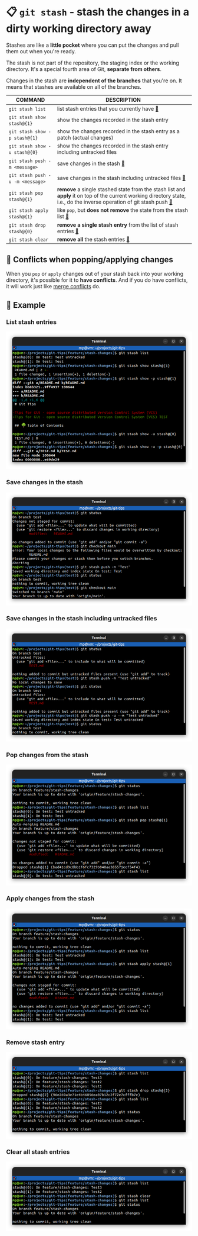 # 📋 `git stash` - stash the changes in a dirty working directory away

Stashes are like a **little pocket** where you can put the changes and pull them out when you're ready.

The stash is not part of the repository, the staging index or the working directory. It's a special fourth area of Git, **separate from others**.

Changes in the stash are **independent of the branches** that you're on. It means that stashes are available on all of the branches.

| COMMAND                          | DESCRIPTION                                                                                                                                                                                        |
| -------------------------------- | -------------------------------------------------------------------------------------------------------------------------------------------------------------------------------------------------- |
| `git stash list`                 | list stash entries that you currently have [🔗](#list-stash-entries)                                                                                                                                |
| `git stash show stash@{1}`       | show the changes recorded in the stash entry                                                                                                                                                       |
| `git stash show -p stash@{1}`    | show the changes recorded in the stash entry as a patch (actual changes)                                                                                                                           |
| `git stash show -u stash@{0}`    | show the changes recorded in the stash entry including untracked files                                                                                                                             |
| `git stash push -m <message>`    | save changes in the stash [🔗](#save-changes-in-the-stash)                                                                                                                                          |
| `git stash push -u -m <message>` | save changes in the stash including untracked files [🔗](#save-changes-in-the-stash-including-untracked-files)                                                                                      |
| `git stash pop stash@{1}`        | **remove** a single stashed state from the stash list and **apply** it on top of the current working directory state, i.e., do the inverse operation of git stash push [🔗](#pop-changes-from-the-stash) |
| `git stash apply stash@{1}`      | like `pop`, but **does not remove** the state from the stash list [🔗](#apply-changes-from-the-stash)                                                                                               |
| `git stash drop stash@{0}`       | **remove a single stash entry** from the list of stash entries [🔗](#remove-stash-entry)                                                                                                            |
| `git stash clear`                | **remove all** the stash entries [🔗](#clear-all-stash-entries)                                                                                                                                     |

## 📌 Conflicts when popping/applying changes

When you `pop` or `apply` changes out of your stash back into your working directory, it's possible for it to **have conflicts**. And if you do have conflicts, it will work just like [merge conflicts](../concepts/MERGE-CONFLICTS.md) do.

## 📌 Example

### List stash entries

![](images/git-stash-list.png)

### Save changes in the stash

![](images/git-stash-push.png)

### Save changes in the stash including untracked files

![](images/git-stash-push-untracked.png)

### Pop changes from the stash

![](images/git-stash-pop.png)

### Apply changes from the stash

![](images/git-stash-apply.png)

### Remove stash entry

![](images/git-stash-drop.png)

### Clear all stash entries

![](images/git-stash-clear.png)